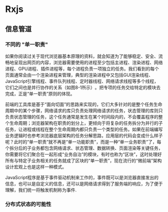 # Rxjs

## 信息管道

### 不同的 "单一职责"

如果你阅读过关于现代浏览器基本原理的资料，就会知道为了能够稳定、安全、流畅地呈现出网页的内容，浏览器需要使用的进程至少包括主进程、渲染进程、网络进程、GPU进程、插件进程等，每个进程负责一项独立的任务。我们看到的每个页面通常会由一个渲染进程来管理，典型的渲染进程中又包括GUI渲染线程、JavaScript引擎线程、事件队列线程、定时器线程、网络请求线程等多个线程，它们之间也是并行协作的关系（如图8-1所示）​。把专项的任务交给特定的模块去完成，正是“单一职责”原则的体现。

前端的工具库是基于“面向切面”的思路来实现的，它们大多针对的是整个任务生命周期中的某个步骤，网络请求的库只负责处理网络请求的任务，状态管理的库则只负责状态管理的任务，这个任务通常是发生在某个时间段内的，不会覆盖程序的整个生命周期；浏览器架构在职责的划分上，更倾向于将复杂的任务拆分为并行的子任务，让进程或线程在整个生命周期内都只负责一个类型的任务。如果在前端编写业务逻辑时也参考浏览器底层架构的任务分解思路，应用层的代码会变成什么样子呢？此时的“单一职责”就不再是“单一功能职责”​，而是一种“单一业务职责”了，每个拆分后的子业务都包含网络请求、状态管理、数据转换、页面渲染等关键任务，你需要将它们聚合在一起形成“业务自治”的模块，有时也称为“区块”​，这时处理好所有与特定子业务相关的任务就成了区块的“单一职责”​，现在流行的“微前端”架构设计宏观上也是这样一种模式。

JavaScript程序是基于事件驱动机制来工作的，事件既可以是浏览器直接发出的信息，也可以是自定义的信息，还可以是网络请求得到了服务端的响应，为了便于理解，我们统一将触发机制称为事件. 

### 分布式状态的可能性